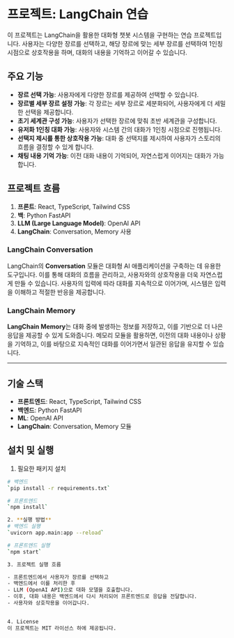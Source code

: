 # 프로젝트: LangChain 연습

이 프로젝트는 LangChain을 활용한 대화형 챗봇 시스템을 구현하는 연습 프로젝트입니다. 사용자는 다양한 장르를 선택하고, 해당 장르에 맞는 세부 장르를 선택하여 1인칭 시점으로 상호작용을 하며, 대화의 내용을 기억하고 이어갈 수 있습니다.

## 주요 기능

- **장르 선택 가능**: 사용자에게 다양한 장르를 제공하여 선택할 수 있습니다.
- **장르별 세부 장르 설정 가능**: 각 장르는 세부 장르로 세분화되어, 사용자에게 더 세밀한 선택을 제공합니다.
- **초기 세계관 구성 가능**: 사용자가 선택한 장르에 맞춰 초반 세계관을 구성합니다.
- **유저화 1인칭 대화 가능**: 사용자와 시스템 간의 대화가 1인칭 시점으로 진행됩니다.
- **선택지 제시를 통한 상호작용 가능**: 대화 중 선택지를 제시하여 사용자가 스토리의 흐름을 결정할 수 있게 합니다.
- **채팅 내용 기억 가능**: 이전 대화 내용이 기억되어, 자연스럽게 이어지는 대화가 가능합니다.

## 프로젝트 흐름

1. **프론트**: React, TypeScript, Tailwind CSS
2. **백**: Python FastAPI
3. **LLM (Large Language Model)**: OpenAI API
4. **LangChain**: Conversation, Memory 사용

### LangChain Conversation

LangChain의 **Conversation** 모듈은 대화형 AI 애플리케이션을 구축하는 데 유용한 도구입니다. 이를 통해 대화의 흐름을 관리하고, 사용자와의 상호작용을 더욱 자연스럽게 만들 수 있습니다. 사용자의 입력에 따라 대화를 지속적으로 이어가며, 시스템은 입력을 이해하고 적절한 반응을 제공합니다.

### LangChain Memory

**LangChain Memory**는 대화 중에 발생하는 정보를 저장하고, 이를 기반으로 더 나은 응답을 제공할 수 있게 도와줍니다. 메모리 모듈을 활용하면, 이전의 대화 내용이나 상황을 기억하고, 이를 바탕으로 지속적인 대화를 이어가면서 일관된 응답을 유지할 수 있습니다.

---

## 기술 스택

- **프론트엔드**: React, TypeScript, Tailwind CSS
- **백엔드**: Python FastAPI
- **ML**: OpenAI API
- **LangChain**: Conversation, Memory 모듈

## 설치 및 실행

1. 필요한 패키지 설치

```bash
# 백엔드
`pip install -r requirements.txt`

# 프론트엔드
`npm install`

2. **실행 방법**
# 백엔드 실행
`uvicorn app.main:app --reload`

# 프론트엔드 실행
`npm start`

3. 프로젝트 실행 흐름

- 프론트엔드에서 사용자가 장르를 선택하고
- 백엔드에서 이를 처리한 후
- LLM (OpenAI API)으로 대화 모델을 호출합니다.
- 이후, 대화 내용은 백엔드에서 다시 처리되어 프론트엔드로 응답을 전달합니다.
- 사용자와 상호작용을 이어갑니다.


4. License
이 프로젝트는 MIT 라이선스 하에 제공됩니다.
